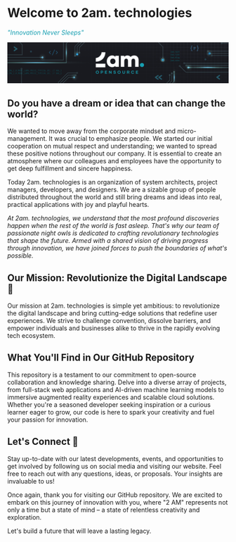
# Welcome to 2am. technologies

*<span style='color: #179fb1;'>"Innovation Never Sleeps"</span>*

<p align="center">
    <img src="./2amigos.png" />
</p>

## Do you have a dream or idea that can change the world?


We wanted to move away from the corporate mindset and micro-management. 
It was crucial to emphasize people. We started our initial cooperation 
on mutual respect and understanding; we wanted to spread these positive 
notions throughout our company. It is essential to create an atmosphere where our 
colleagues and employees have the opportunity to get deep fulfillment and sincere happiness.

Today 2am. technologies is an organization of system architects, project managers, developers, and 
designers. We are a sizable group of people distributed throughout the world and still bring 
dreams and ideas into real, practical applications with joy and playful hearts.

*At 2am. technologies, we understand that the most profound discoveries happen when the rest of the 
world is fast asleep. That's why our team of passionate night owls is dedicated to crafting 
revolutionary technologies that shape the future. Armed with a shared vision of driving 
progress through innovation, we have joined forces to push the boundaries of what's possible.*

## Our Mission: Revolutionize the Digital Landscape 🚀

Our mission at 2am. technologies is simple yet ambitious: to revolutionize the digital landscape and 
bring cutting-edge solutions that redefine user experiences. We strive to challenge convention, 
dissolve barriers, and empower individuals and businesses alike to thrive in the rapidly 
evolving tech ecosystem.

## What You'll Find in Our GitHub Repository

This repository is a testament to our commitment to open-source collaboration and knowledge 
sharing. Delve into a diverse array of projects, from full-stack web applications and 
AI-driven machine learning models to immersive augmented reality experiences and scalable 
cloud solutions. Whether you're a seasoned developer seeking inspiration or a curious 
learner eager to grow, our code is here to spark your creativity and fuel your passion 
for innovation.

## Let's Connect 🎯

Stay up-to-date with our latest developments, events, and opportunities to get involved 
by following us on social media and visiting our website. Feel free to reach out with 
any questions, ideas, or proposals. Your insights are invaluable to us!

Once again, thank you for visiting our GitHub repository. We are excited to embark on 
this journey of innovation with you, where "2 AM" represents not only a time but a 
state of mind – a state of relentless creativity and exploration.

Let's build a future that will leave a lasting legacy.
